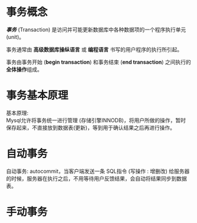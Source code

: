 # 事务概念  
***事务*** (Transaction) 是访问并可能更新数据库中各种数据项的一个程序执行单元 (unit)。  </p>
事务通常由 **高级数据库操纵语言** 或 **编程语言** 书写的用户程序的执行所引起。  </p>
事务由事务开始 (**begin transaction**) 和事务结束 (**end transaction**) 之间执行的**全体操作**组成。
 
# 事务基本原理  
基本原理:   
Mysql允许将事务统一进行管理 (存储引擎INNODB)，将用户所做的操作，暂时
保存起来，不直接放到数据表(更新)，等到用于确认结果之后再进行操作。

# 自动事务  
自动事务: autocommit，当客户端发送一条 SQL指令 (写操作 : 增删改) 给服务器的时候，服务器在执行之后，不用等待用户反馈结果，会自动将结果同步到数据表。

# 手动事务  
